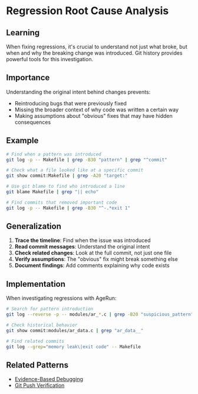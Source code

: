 # Regression Root Cause Analysis

## Learning
When fixing regressions, it's crucial to understand not just what broke, but when and why the breaking change was introduced. Git history provides powerful tools for this investigation.

## Importance
Understanding the original intent behind changes prevents:
- Reintroducing bugs that were previously fixed
- Missing the broader context of why code was written a certain way
- Making assumptions about "obvious" fixes that may have hidden consequences

## Example
```bash
# Find when a pattern was introduced
git log -p -- Makefile | grep -B30 "pattern" | grep "^commit"

# Check what a file looked like at a specific commit
git show commit:Makefile | grep -A20 "target:"

# Use git blame to find who introduced a line
git blame Makefile | grep "|| echo"

# Find commits that removed important code
git log -p -- Makefile | grep -B30 "^-.*exit 1"
```

## Generalization
1. **Trace the timeline**: Find when the issue was introduced
2. **Read commit messages**: Understand the original intent
3. **Check related changes**: Look at the full commit, not just one file
4. **Verify assumptions**: The "obvious" fix might break something else
5. **Document findings**: Add comments explaining why code exists

## Implementation
When investigating regressions with AgeRun:
```bash
# Search for pattern introduction
git log --reverse -p -- modules/ar_*.c | grep -B20 "suspicious_pattern"

# Check historical behavior
git show commit:modules/ar_data.c | grep "ar_data__"

# Find related commits
git log --grep="memory leak\|exit code" -- Makefile
```

## Related Patterns
- [Evidence-Based Debugging](evidence-based-debugging.md)
- [Git Push Verification](git-push-verification.md)